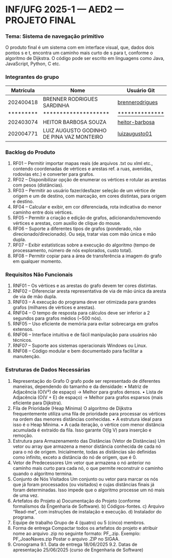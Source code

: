 # INF/UFG 2025-1 — AED2 — PROJETO FINAL
### Tema: Sistema de navegação primitivo

O produto final é um sistema com em interface visual, que, dados dois pontos s e t, encontra um caminho mais curto de s para t, conforme o algoritmo de Dijkstra. O código pode ser escrito em linguagens como Java, JavaScript, Python, C etc.

### Integrantes do grupo
|Matrícula|Nome|Usuário Git|
|---|---|---|
|202400418|BRENNER RODRIGUES SARDINHA|[brennerodrigues](https://github.com/brennerodrigues)|
|*********|********************|[**************](https://github.com/heitor-barbosa)|
|202403074|HEITOR BARBOSA SOUZA|[heitor-barbosa](https://github.com/heitor-barbosa)|
|202004771|LUIZ AUGUSTO GODINHO DE PINA VAZ MONTEIRO|[luizaugusto01](https://github.com/luizaugusto01)|

### Backlog do Produto

1. RF01 – Permitir importar mapas reais (de arquivos .txt ou xlml etc., contendo coordenadas de vértices e arestas ref. a ruas, avenidas, rodovias etc.) e converter para grafos.
2. RF02 – Disponibilizar opção de enumerar os vértices e rotular as arestas com pesos (distâncias).
3. RF03 – Permitir ao usuário fazer/desfazer seleção de um vértice de origem e um de destino, com marcação, em cores distintas, para origem e destino.
4. RF04 – Calcular e exibir, em cor diferenciada, rota indicativa do menor caminho entre dois vértices.
5. RF05 – Permitir a criação e edição de grafos, adicionando/removendo vértices e arestas, com auxílio de clique do mouse.
6. RF06 – Suporte a diferentes tipos de grafos (ponderado, não direcionado/direcionado). Ou seja, tratar vias com mão única e mão dupla.
7. RF07 – Exibir estatísticas sobre a execução do algoritmo (tempo de processamento, número de nós explorados, custo total).
8. RF08 – Permitir copiar para a área de transferência a imagem do grafo em qualquer momento.

### Requisitos Não Funcionais

1. RNF01 – Os vértices e as arestas do grafo devem ter cores distintas.
2. RNF02 – Diferenciar aresta representativa de via de mão única da aresta de via de mão dupla.
3. RNF03 – A execução do programa deve ser otimizada para grandes grafos (milhares de vértices e arestas).
4. RNF04 – O tempo de resposta para cálculos deve ser inferior a 2 segundos para grafos médios (~500 nós).
5. RNF05 – Uso eficiente de memória para evitar sobrecarga em grafos extensos.
6. RNF06 – Interface intuitiva e de fácil manipulação para usuários não técnicos.
7. RNF07 – Suporte aos sistemas operacionais Windows ou Linux.
8. RNF08 – Código modular e bem documentado para facilitar a manutenção.

### Estruturas de Dados Necessárias

1. Representação do Grafo
    O grafo pode ser representado de diferentes maneiras, dependendo do tamanho e da densidade:
        • Matriz de Adjacência (O(V²) de espaço) → Melhor para grafos densos.
        • Lista de Adjacência (O(V + E) de espaço) → Melhor para grafos esparsos (mais eficiente para Dijkstra).
2. Fila de Prioridade (Heap Mínima)
    O algoritmo de Dijkstra frequentemente utiliza uma fila de prioridade para processar os vértices na ordem das menores distâncias conhecidas.
        • A estrutura ideal para isso é o Heap Mínima.
        • A cada iteração, o vértice com menor distância acumulada é extraído da fila.
    Isso garante O(lg V) para inserção e remoção.
3. Estrutura para Armazenamento das Distâncias (Vetor de Distâncias)
    Um vetor ou array que armazena a menor distância conhecida de cada nó para o nó de origem. Inicialmente, todas as distâncias são definidas como infinito, exceto a distância do nó de origem, que é 0.
4. Vetor de Predecessores
    Um vetor que armazena o nó anterior no caminho mais curto para cada nó, o que permite reconstruir o caminho quando o algoritmo termina.
5. Conjunto de Nós Visitados
    Um conjunto ou vetor para marcar os nós que já foram processados (ou visitados) e cujas distâncias finais já foram determinadas. Isso impede que o algoritmo processe um nó mais de uma vez.
6. Artefatos do Projeto
    a) Documentação do Projeto (conforme formalismos da Engenharia de Software).
    b) Códigos-fontes.
    c) Arquivo “Read-me”, com instruções de instalação e execução.
    d) Instalador do programa.
7. Equipe de trabalho
    Grupo de 4 (quatro) ou 5 (cinco) membros.
8. Forma de entrega
    Compactar todos os artefatos do projeto e atribuir nome ao arquivo .zip no seguinte formato: PF_<primeiroNomeAluno><ultimoNomeAluno>.zip.
    Exemplo: PF_JoaoNaves.zip
    Postar o arquivo .ZIP no SIGAA.
9. Cronograma
9.1. Data de entrega
    18/06/2025
9.2. Datas de apresentação
    25/06/2025 (curso de Engenharia de Software)

